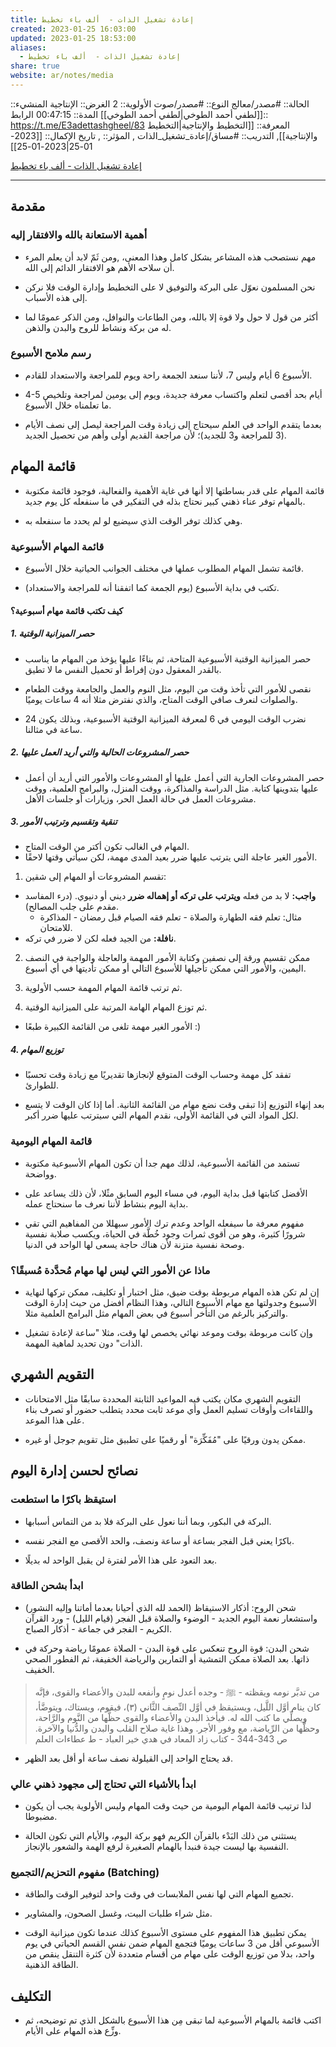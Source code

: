 ```yaml
---
title: إعادة تشغيل الذات -  ألف باء تخطيط
created: 2023-01-25 16:03:00
updated: 2023-01-25 18:53:00
aliases:
  - إعادة تشغيل الذات -  ألف باء تخطيط
share: true
website: ar/notes/media
---
```


الحالة:: #مصدر/معالج
النوع:: #مصدر/صوت
اﻷولوية:: 2
الغرض:: الإنتاجية
المنشيء:: [[لطفي أحمد الطوخي|لطفي أحمد الطوخي]]
المدة:: 00:47:15
الرابط:: <https://t.me/E3adettashgheel/83>
المعرفة:: [[التخطيط واﻹنتاجية|التخطيط واﻹنتاجية]],
التدريب:: #مساق/إعادة_تشغيل_الذات ,
المؤثر:: ,
تاريخ اﻹكمال:: [[2023-01-25|2023-01-25]]

[إعادة تشغيل الذات - ألف باء تخطيط](https://t.me/E3adettashgheel/83)

---

## مقدمة

### أهمية الاستعانة بالله والافتقار إليه

- مهم نستصحب هذه المشاعر بشكل كامل وهذا المعنى، ,ومن ثَمّ لابد أن يعلم المرء أن سلاحه الأهم هو الافتقار الدائم إلى الله.

- نحن المسلمون نعوّل على البركة والتوفيق لا على التخطيط وإدارة الوقت فلا نركن إلى هذه الأسباب.

- أكثر من قول لا حول ولا قوة إلا بالله، ومن الطاعات والنوافل، ومن الذكر عمومًا لما له من بركة ونشاط للروح والبدن والذهن.

### رسم ملامح الأسبوع

- اﻷسبوع 6 أيام وليس 7، ﻷننا سنعد الجمعة راحة ويوم للمراجعة والاستعداد للقادم.

- 4-5 أيام بحد أقصى لتعلم واكتساب معرفة جديدة، ويوم إلى يومين لمراجعة وتلخيص ما تعلمناه خلال الأسبوع.

- بعدما يتقدم الواحد في العلم سيحتاج إلى زيادة وقت المراجعة ليصل إلى نصف اﻷيام (3 للمراجعة و3 للجديد)؛ لأن مراجعة القديم أولى وأهم من تحصيل الجديد.

## قائمة المهام

- قائمة المهام على قدر بساطتها إلا أنها في غاية الأهمية والفعالية، فوجود قائمة مكتوبة بالمهام توفر عناء ذهني كبير نحتاج بذله في التفكير في ما سنفعله كل يوم جديد.

- وهي كذلك توفر الوقت الذي سيضيع لو لم يحدد ما سنفعله به.

### قائمة المهام الأسبوعية

- قائمة تشمل المهام المطلوب عملها في مختلف الجوانب الحياتية خلال الأسبوع.

- تكتب في بداية الأسبوع (يوم الجمعة كما اتفقنا أنه للمراجعة والاستعداد).

#### كيف تكتب قائمة مهام أسبوعية؟

##### 1. حصر الميزانية الوقتية

- حصر الميزانية الوقتية الأسبوعية المتاحة، ثم بناءًا عليها يؤخذ من المهام ما يناسب بالقدر المعقول دون إفراط أو تحميل النفس ما لا تطيق.

- نقصى للأمور التي تأخذ وقت من اليوم، مثل النوم والعمل والجامعة ووقت الطعام والصلوات لنعرف صافي الوقت المتاح، والذي نفترض مثلا أنه 4 ساعات يوميًا.

- نضرب الوقت اليومي في 6 لمعرفة الميزانية الوقتية الأسبوعية، وبذلك يكون 24 ساعة في مثالنا.

##### 2. حصر المشروعات الحالية والتي أريد العمل عليها

- حصر المشروعات الجارية التي أعمل عليها أو المشروعات والأمور التي أريد أن أعمل عليها بتدوينها كتابة. مثل الدراسة والمذاكرة، ووقت المنزل، والبرامج العلمية، ووقت مشروعات العمل في حالة العمل الحر، وزيارات أو جلسات اﻷهل.

##### 3. تنقية وتقسيم وترتيب اﻷمور

- المهام في الغالب تكون أكتر من الوقت المتاح.
- الأمور الغير عاجلة التي يترتب عليها ضرر بعيد المدى مهمة، لكن سيأتي وقتها لاحقًا.

1. تقسم المشروعات أو المهام إلى شقين:

- **واجب:** لا بد من فعله **ويترتب على تركه أو إهماله ضرر** ديني أو دنيوي. (درء المفاسد مقدم على جلب المصالح).
  - مثال: تعلم فقه الطهارة والصلاة - تعلم فقه الصيام قبل رمضان - المذاكرة للامتحان.
- **نافلة:** من الجيد فعله لكن لا ضرر في تركه.

2. ممكن تقسيم ورقة إلى نصفين وكتابة الأمور المهمة والعاجلة والواجبة في النصف اليمين، والأمور التي ممكن تأجيلها للأسبوع التالي أو ممكن تأديتها في أي أسبوع.

3. ثم ترتب قائمة المهام المهمة حسب الأولوية.

4. ثم توزع المهام الهامة المرتبة على الميزانية الوقتية.

- اﻷمور الغير مهمة تلغى من القائمة الكبيرة طبعًا :)

##### 4. توزيع المهام

- تفقد كل مهمة وحساب الوقت المتوقع ﻹنجازها تقديريًا مع زيادة وقت تحسبًا للطوارئ.

- بعد إنهاء التوزيع إذا تبقى وقت نضع مهام من القائمة الثانية. أما إذا كان الوقت لا يتسع لكل المواد التي في القائمة الأولى، نقدم المهام التي سيترتب عليها ضرر أكبر.

### قائمة المهام اليومية

- تستمد من القائمة الأسبوعية، لذلك مهم جدا أن تكون المهام الأسبوعية مكتوبة وواضحة.

- اﻷفضل كتابتها قبل بداية اليوم، في مساء اليوم السابق مثًلا، لأن ذلك يساعد على بداية اليوم بنشاط لأننا نعرف ما سنحتاج عمله.

- مفهوم معرفة ما سيفعله الواحد وعدم ترك اﻷمور سبهللا من المفاهيم التي تقي شرورًا كثيرة، وهو من أقوى ثمرات وجود خُطَّة في الحياة، ويكسب صلابة نفسية وصحة نفسية متزنة ﻷن هناك حاجة يسعى لها الواحد في الدنيا.

### ماذا عن الأمور التي ليس لها مهام مُحدَّدة مُسبقًا؟

- إن لم تكن هذه المهام مربوطة بوقت ضيق، مثل اختبار أو تكليف، ممكن تركها لنهاية اﻷسبوع وجدولتها مع مهام الأسبوع التالي، وهذا النظام أفضل من حيث إدارة الوقت والتركيز بالرغم من التأخر أسبوع في بعض المهام مثل البرامج العلمية مثلا.

- وإن كانت مربوطة بوقت وموعد نهائي يخصص لها وقت، مثلا "ساعة لإعادة تشغيل الذات" دون تحديد لماهية المهمة.

## التقويم الشهري

- التقويم الشهري مكان يكتب فيه المواعيد الثابتة المحددة سابقًا مثل الامتحانات واللقاءات وأوقات تسليم العمل وأي موعد ثابت محدد يتطلب حضور أو تصرف بناء على هذا الموعد.

- ممكن يدون ورقيًا على "مُفَكِّرَة" أو رقميًا على تطبيق مثل تقويم جوجل أو غيره.

## نصائح لحسن إدارة اليوم

### استيقظ باكرًا ما استطعت

- البركة في البكور، وبما أننا نعول على البركة فلا بد من التماس أسبابها.

- باكرًا يعني قبل الفجر بساعة أو ساعة ونصف، والحد الأقصى مع الفجر نفسه.

- بعد التعود على هذا الأمر لفترة لن يقبل الواحد له بديلًا.

### ابدأ بشحن الطاقة

- شحن الروح: أذكار الاستيقاظ (الحمد لله الذي أحيانا بعدما أماتنا وإليه النشور) واستشعار نعمة اليوم الجديد - الوضوء والصلاة قبل الفجر (قيام الليل) - ورد القرآن الكريم - الفجر في جماعة - أذكار الصباح.

- شحن البدن: قوة الروح تنعكس على قوة البدن - الصلاة عمومًا رياضة وحركة في ذاتها. بعد الصلاة ممكن التمشية أو التمارين والرياضة الخفيفة، ثم الفطور الصحي الخفيف.

> من تدبَّر نومه ويقظته - ﷺ - وجده أعدل نومٍ وأنفعه للبدن والأعضاء والقوى، فإنَّه كان ينام أوَّل اللَّيل، ويستيقظ في أوَّل النِّصف الثَّاني (٣)، فيقوم، ويستاك، ويتوضَّأ، ويصلِّي ما كتب الله له. فيأخذ البدن والأعضاء والقوى حظَّها من النَّوم والرَّاحة، وحظَّها من الرِّياضة، مع وفور الأجر. وهذا غاية صلاح القلب والبدن والدُّنيا والآخرة. ص 343-344 - كتاب زاد المعاد في هدي خير العباد - ط عطاءات العلم

- قد يحتاج الواحد إلى القيلولة نصف ساعة أو أقل بعد الظهر.

### ابدأ بالأشياء التي تحتاج إلى مجهود ذهني عالي

- لذا ترتيب قائمة المهام اليومية من حيث وقت المهام وليس اﻷولوية يجب أن يكون مضبوطا.

- يستثنى من ذلك البَدْء بالقرآن الكريم فهو بركة اليوم، والأيام التي تكون الحالة النفسية بها ليست جيدة فنبدأ بالهمام الصغيرة لرفع الهمة والشعور باﻹنجاز.

### مفهوم التحزيم/التجميع (Batching)

- تجميع المهام التي لها نفس الملابسات في وقت واحد لتوفير الوقت والطاقة.

- مثل شراء طلبات البيت، وغسل الصحون، والمشاوير.

- يمكن تطبيق هذا المفهوم على مستوى الأسبوع كذلك عندما تكون ميزانية الوقت اﻷسبوعي أقل من 3 ساعات يوميًا فتجمع المهام ضمن نفس القسم الحياتي في يوم واحد، بدلا من توزيع الوقت على مهام من أقسام متعددة لأن كثرة التنقل ينقص من الطاقة الذهنية.

## التكليف

- اكتب قائمة بالمهام الأسبوعية لما تبقى مِن هذا الأسبوع بالشكل الذي تم توضيحه، ثم وزِّع هذه المهام على الأيام.

